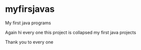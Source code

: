 # myfirsjavas
My first java programs

Again hi every one this project is collapsed my first java projects

Thank you to every one
